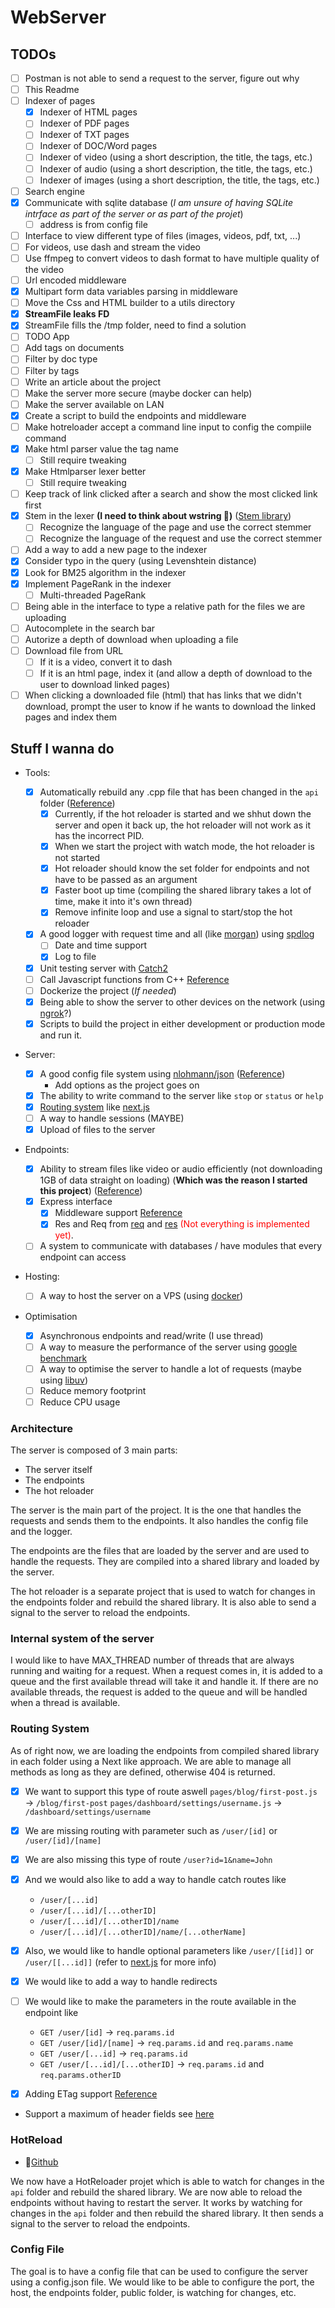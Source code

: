 # WebServer

## TODOs

- [ ] Postman is not able to send a request to the server, figure out why
- [ ] This Readme
- [ ] Indexer of pages
  - [x] Indexer of HTML pages
  - [ ] Indexer of PDF pages
  - [ ] Indexer of TXT pages
  - [ ] Indexer of DOC/Word pages
  - [ ] Indexer of video (using a short description, the title, the tags, etc.)
  - [ ] Indexer of audio (using a short description, the title, the tags, etc.)
  - [ ] Indexer of images (using a short description, the title, the tags, etc.)
- [ ] Search engine
- [x] Communicate with sqlite database (_I am unsure of having SQLite intrface as part of the server or as part of the projet_)
  - [ ] address is from config file
- [ ] Interface to view different type of files (images, videos, pdf, txt, ...)
- [ ] For videos, use dash and stream the video
- [ ] Use ffmpeg to convert videos to dash format to have multiple quality of the video
- [ ] Url encoded middleware
- [x] Multipart form data variables parsing in middleware
- [ ] Move the Css and HTML builder to a utils directory
- [x] **StreamFile leaks FD**
- [x] StreamFile fills the /tmp folder, need to find a solution
- [ ] TODO App
- [ ] Add tags on documents
- [ ] Filter by doc type
- [ ] Filter by tags
- [ ] Write an article about the project
- [ ] Make the server more secure (maybe docker can help)
- [ ] Make the server available on LAN
- [x] Create a script to build the endpoints and middleware
- [ ] Make hotreloader accept a command line input to config the compiile command
- [x] Make html parser value the tag name
  - [ ] Still require tweaking
- [x] Make Htmlparser lexer better
  - [ ] Still require tweaking
- [ ] Keep track of link clicked after a search and show the most clicked link first
- [x] Stem in the lexer **(I need to think about wstring :thinking:)** ([Stem library](https://github.com/Blake-Madden/OleanderStemmingLibrary))
  - [ ] Recognize the language of the page and use the correct stemmer
  - [ ] Recognize the language of the request and use the correct stemmer
- [ ] Add a way to add a new page to the indexer
- [x] Consider typo in the query (using Levenshtein distance)
- [x] Look for BM25 algorithm in the indexer
- [x] Implement PageRank in the indexer
  - [ ] Multi-threaded PageRank
- [ ] Being able in the interface to type a relative path for the files we are uploading
- [ ] Autocomplete in the search bar
- [ ] Autorize a depth of download when uploading a file
- [ ] Download file from URL
  - [ ] If it is a video, convert it to dash
  - [ ] If it is an html page, index it (and allow a depth of download to the user to download linked pages)
- [ ] When clicking a downloaded file (html) that has links that we didn't download, prompt the user to know if he wants to download the linked pages and index them

## Stuff I wanna do

- Tools:

  - [x] Automatically rebuild any .cpp file that has been changed in the `api` folder ([Reference](#hotreload))
    - [x] Currently, if the hot reloader is started and we shhut down the server and open it back up, the hot reloader will not work as it has the incorrect PID.
    - [x] When we start the project with watch mode, the hot reloader is not started
    - [x] Hot reloader should know the set folder for endpoints and not have to be passed as an argument
    - [x] Faster boot up time (compiling the shared library takes a lot of time, make it into it's own thread)
    - [x] Remove infinite loop and use a signal to start/stop the hot reloader
  - [x] A good logger with request time and all (like [morgan](https://www.npmjs.com/package/morgan)) using [spdlog](https://github.com/gabime/spdlog)
    - [ ] Date and time support
    - [x] Log to file
  - [x] Unit testing server with [Catch2](https://github.com/catchorg/Catch2)
  - [ ] Call Javascript functions from C++ [Reference](https://stackoverflow.com/questions/2713289/how-to-execute-javascript-function-in-c)
  - [ ] Dockerize the project (_If needed_)
  - [x] Being able to show the server to other devices on the network (using [ngrok](https://ngrok.com/)?)
  - [x] Scripts to build the project in either development or production mode and run it.

- Server:

  - [x] A good config file system using [nlohmann/json](https://github.com/nlohmann/json) ([Reference](#config-file))
    - Add options as the project goes on
  - [x] The ability to write command to the server like `stop` or `status` or `help`
  - [x] [Routing system](#routing-system) like [next.js](https://nextjs.org/docs/routing/introduction)
  - [ ] A way to handle sessions (MAYBE)
  - [x] Upload of files to the server

- Endpoints:

  - [x] Ability to stream files like video or audio efficiently (not downloading 1GB of data straight on loading) (**Which was the reason I started this project**) ([Reference](https://blog.logrocket.com/build-video-streaming-server-node/))
  - [x] Express interface
    - [x] Middleware support [Reference](https://nextjs.org/docs/advanced-features/middleware)
    - [x] Res and Req from [req](https://expressjs.com/en/5x/api.html#req) and [res](https://expressjs.com/en/5x/api.html#res) <span style="color:red">(Not everything is implemented yet)</span>.
  - [ ] A system to communicate with databases / have modules that every endpoint can access

- Hosting:

  - [ ] A way to host the server on a VPS (using [docker](https://www.docker.com/))

- Optimisation

  - [x] Asynchronous endpoints and read/write (I use thread)
  - [ ] A way to measure the performance of the server using [google benchmark](https://github.com/google/benchmark)
  - [ ] A way to optimise the server to handle a lot of requests (maybe using [libuv](https://libuv.org/))
  - [ ] Reduce memory footprint
  - [ ] Reduce CPU usage

### Architecture

The server is composed of 3 main parts:

- The server itself
- The endpoints
- The hot reloader

The server is the main part of the project. It is the one that handles the requests and sends them to the endpoints. It also handles the config file and the logger.

The endpoints are the files that are loaded by the server and are used to handle the requests. They are compiled into a shared library and loaded by the server.

The hot reloader is a separate project that is used to watch for changes in the endpoints folder and rebuild the shared library. It is also able to send a signal to the server to reload the endpoints.

### Internal system of the server

I would like to have MAX_THREAD number of threads that are always running and waiting for a request. When a request comes in, it is added to a queue and the first available thread will take it and handle it. If there are no available threads, the request is added to the queue and will be handled when a thread is available.

### Routing System

As of right now, we are loading the endpoints from compiled shared library in each folder using a Next like approach. We are able to manage all methods as long as they are defined, otherwise 404 is returned.

- [x] We want to support this type of route aswell
      `pages/blog/first-post.js` → `/blog/first-post`
      `pages/dashboard/settings/username.js` → `/dashboard/settings/username`
- [x] We are missing routing with parameter such as `/user/[id]` or `/user/[id]/[name]`
- [x] We are also missing this type of route `/user?id=1&name=John`
- [x] And we would also like to add a way to handle catch routes like

  - `/user/[...id]`
  - `/user/[...id]/[...otherID]`
  - `/user/[...id]/[...otherID]/name`
  - `/user/[...id]/[...otherID]/name/[...otherName]`

- [x] Also, we would like to handle optional parameters like `/user/[[id]]` or `/user/[[...id]]` (refer to [next.js](https://nextjs.org/docs/routing/dynamic-routes#optional-catch-all-routes) for more info)
- [x] We would like to add a way to handle redirects
- [ ] We would like to make the parameters in the route available in the endpoint like

  - `GET /user/[id]` → `req.params.id`
  - `GET /user/[id]/[name]` → `req.params.id` and `req.params.name`
  - `GET /user/[...id]` → `req.params.id`
  - `GET /user/[...id]/[...otherID]` → `req.params.id` and `req.params.otherID`

- [x] Adding ETag support [Reference](https://stackoverflow.com/questions/4533/http-generating-etag-header)
- Support a maximum of header fields see [here](https://developer.mozilla.org/en-US/docs/Web/HTTP/Headers)

### HotReload

- 🔗[Github](https://github.com/MatteoTamine1709/CppHotReloader)

We now have a HotReloader projet which is able to watch for changes in the `api` folder and rebuild the shared library. We are now able to reload the endpoints without having to restart the server.
It works by watching for changes in the `api` folder and then rebuild the shared library. It then sends a signal to the server to reload the endpoints.

### Config File

The goal is to have a config file that can be used to configure the server using a config.json file. We would like to be able to configure the port, the host, the endpoints folder, public folder, is watching for changes, etc.
